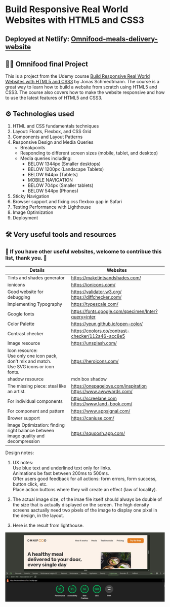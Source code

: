 # Build Responsive Real World Websites with HTML5 and CSS3

## Deployed at Netlify: [Omnifood-meals-delivery-website](https://meals-delivery-e7fac1.netlify.app/)

## 🥡🍱 Omnifood final Project

This is a project from the Udemy course [Build Responsive Real World Websites with HTML5 and CSS3](https://www.udemy.com/course/design-and-develop-a-killer-website-with-html5-and-css3/) by Jonas Schmedtmann. The course is a great way to learn how to build a website from scratch using HTML5 and CSS3. The course also covers how to make the website responsive and how to use the latest features of HTML5 and CSS3.

## ⚙ Technologies used

1. HTML and CSS fundamentals techniques
2. Layout: Floats, Flexbox, and CSS Grid
3. Components and Layout Patterns
4. Responsive Design and Media Queries
   - Breakpoints
   - Responding to different screen sizes (mobile, tablet, and desktop)
   - Media queries including:
     - BELOW 1344px (Smaller desktops)
     - BELOW 1200px (Landscape Tablets)
     - BELOW 944px (Tablets)
     - MOBILE NAVIGATION
     - BELOW 704px (Smaller tablets)
     - BELOW 544px (Phones)
5. Sticky Navigation
6. Browser support and fixing css flexbox gap in Safari
7. Testing Performance with Lighthouse
8. Image Optimization
9. Deployment

## 🛠 Very useful tools and resources

### 💖 If you have other useful websites, welcome to contribue this list, thank you. 🙌

| Details                                                                                                 | Websites                                                                |
| ------------------------------------------------------------------------------------------------------- | ----------------------------------------------------------------------- |
| Tints and shades generator                                                                              | https://maketintsandshades.com/                                         |
| ionicons                                                                                                | https://ionicons.com/                                                   |
| Good website for debugging                                                                              | https://validator.w3.org/ https://diffchecker.com/                      |
| Implementing Typography                                                                                 | https://typescale.com/                                                  |
| Google fonts                                                                                            | https://fonts.google.com/specimen/Inter?query=inter                     |
| Color Palette                                                                                           | https://yeun.github.io/open-color/                                      |
| Contrast checker                                                                                        | https://coolors.co/contrast-checker/112a46-acc8e5                       |
| Image resource                                                                                          | https://unsplash.com/                                                   |
| Icon resource: <br> Use only one icon pack, don't mix and match. <br> Use SVG icons or icon fonts. <br> | https://heroicons.com/                                                  |
| shadow resource                                                                                         | mdn box shadow                                                          |
| The missing piece: steal like an artist.                                                                | https://onepagelove.com/inspiration <br> https://www.awwwards.com/ <br> |
| For individual components                                                                               | https://screelane.com <br> https://www.land-book.com/                   |
| For component and pattern                                                                               | https://www.appsignal.com/                                              |
| Brower support                                                                                          | https://caniuse.com/                                                    |
| Image Optimization: finding right balance between image quality and decompression                       | https://squoosh.app.com/                                                |

Design notes:

1. UX notes: <br> Use blue text and underlined text only for links. <br> Animations be fast between 200ms to 500ms. <br> Offer users good feedback for all actions: form errors, form success, button click, etc. <br> Place action buttons where they will create an effect (law of locality). <br>
2. The actual image size, of the imae file itself should always be double of the size that is actually displayed on the screen. The high density screens aactually need two pixels of the image to display one pixel in the design, in the layout.

3. Here is the result from lighthouse. <br>

<img
style="display: block;
margin-left: auto;
margin-right: auto;"
src="img/lighthouse-result.jpg"
alt="roadmap">
</img> <br>

